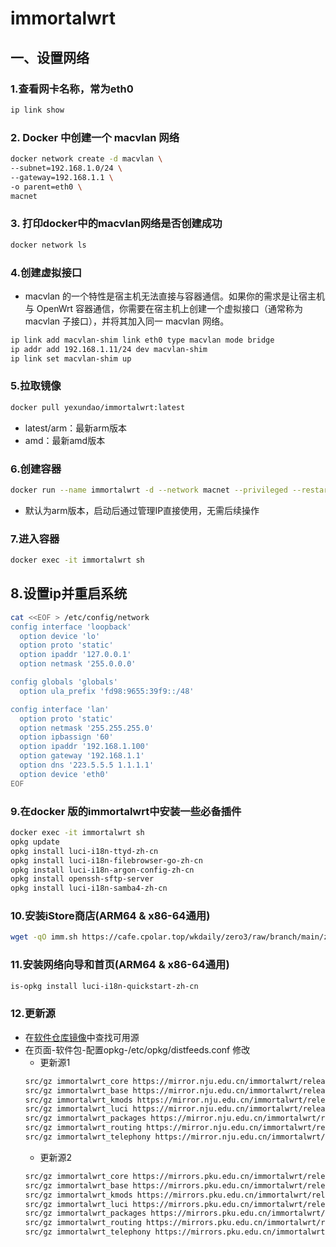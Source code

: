 # immortalwrt
## 一、设置网络
### 1.查看网卡名称，常为eth0
  ```bash
  ip link show
  ```
### 2. Docker 中创建一个 macvlan 网络
  ```bash
  docker network create -d macvlan \
  --subnet=192.168.1.0/24 \
  --gateway=192.168.1.1 \
  -o parent=eth0 \
  macnet
  ```
### 3. 打印docker中的macvlan网络是否创建成功
  ```bash
  docker network ls
  ```
### 4.创建虚拟接口
  - macvlan 的一个特性是宿主机无法直接与容器通信。如果你的需求是让宿主机与 OpenWrt 容器通信，你需要在宿主机上创建一个虚拟接口（通常称为 macvlan 子接口），并将其加入同一 macvlan 网络。
  ```bash
  ip link add macvlan-shim link eth0 type macvlan mode bridge
  ip addr add 192.168.1.11/24 dev macvlan-shim
  ip link set macvlan-shim up
  ```
### 5.拉取镜像
  ```bash
  docker pull yexundao/immortalwrt:latest
  ```
  - latest/arm：最新arm版本
  - amd：最新amd版本
### 6.创建容器
  ```bash
  docker run --name immortalwrt -d --network macnet --privileged --restart=always yexundao/immortalwrt:latest /sbin/init
  ```
  - 默认为arm版本，启动后通过管理IP直接使用，无需后续操作
### 7.进入容器
  ```bash
  docker exec -it immortalwrt sh
  ```
## 8.设置ip并重启系统
  ```bash
  cat <<EOF > /etc/config/network
  config interface 'loopback'
    option device 'lo'
    option proto 'static'
    option ipaddr '127.0.0.1'
    option netmask '255.0.0.0'
  
  config globals 'globals'
    option ula_prefix 'fd98:9655:39f9::/48'
  
  config interface 'lan'
    option proto 'static'
    option netmask '255.255.255.0'
    option ipbassign '60'
    option ipaddr '192.168.1.100'
    option gateway '192.168.1.1'
    option dns '223.5.5.5 1.1.1.1'
    option device 'eth0'
  EOF
  ```
### 9.在docker 版的immortalwrt中安装一些必备插件
  ```bash
  docker exec -it immortalwrt sh 
  opkg update
  opkg install luci-i18n-ttyd-zh-cn
  opkg install luci-i18n-filebrowser-go-zh-cn
  opkg install luci-i18n-argon-config-zh-cn
  opkg install openssh-sftp-server
  opkg install luci-i18n-samba4-zh-cn
  ```
### 10.安装iStore商店(ARM64 & x86-64通用)
  ```bash
  wget -qO imm.sh https://cafe.cpolar.top/wkdaily/zero3/raw/branch/main/zero3/imm.sh && chmod +x imm.sh && ./imm.sh
  ```
### 11.安装网络向导和首页(ARM64 & x86-64通用)
  ```bash
  is-opkg install luci-i18n-quickstart-zh-cn
  ```
### 12.更新源
- 在[软件仓库镜像](https://help.mirrorz.org/immortalwrt/)中查找可用源
- 在页面-软件包-配置opkg-/etc/opkg/distfeeds.conf 修改
  - 更新源1
  ```bash
  src/gz immortalwrt_core https://mirror.nju.edu.cn/immortalwrt/releases/24.10.0/targets/armsr/armv8/packages
  src/gz immortalwrt_base https://mirror.nju.edu.cn/immortalwrt/releases/24.10.0/packages/aarch64_generic/base
  src/gz immortalwrt_kmods https://mirror.nju.edu.cn/immortalwrt/releases/24.10.0/targets/armsr/armv8/kmods/6.6.73-1-a7eafb055ecc4891236a188e564e21ff
  src/gz immortalwrt_luci https://mirror.nju.edu.cn/immortalwrt/releases/24.10.0/packages/aarch64_generic/luci
  src/gz immortalwrt_packages https://mirror.nju.edu.cn/immortalwrt/releases/24.10.0/packages/aarch64_generic/packages
  src/gz immortalwrt_routing https://mirror.nju.edu.cn/immortalwrt/releases/24.10.0/packages/aarch64_generic/routing
  src/gz immortalwrt_telephony https://mirror.nju.edu.cn/immortalwrt/releases/24.10.0/packages/aarch64_generic/telephony
  ```
  - 更新源2
  ```bash
  src/gz immortalwrt_core https://mirrors.pku.edu.cn/immortalwrt/releases/24.10.0/targets/armsr/armv8/packages
  src/gz immortalwrt_base https://mirrors.pku.edu.cn/immortalwrt/releases/24.10.0/packages/aarch64_generic/base/
  src/gz immortalwrt_kmods https://mirrors.pku.edu.cn/immortalwrt/releases/24.10.0/targets/armsr/armv8/kmods/6.6.73-1-a7eafb055ecc4891236a188e564e21ff/
  src/gz immortalwrt_luci https://mirrors.pku.edu.cn/immortalwrt/releases/24.10.0/packages/aarch64_generic/luci
  src/gz immortalwrt_packages https://mirrors.pku.edu.cn/immortalwrt/releases/24.10.0/packages/aarch64_generic/packages
  src/gz immortalwrt_routing https://mirrors.pku.edu.cn/immortalwrt/releases/24.10.0/packages/aarch64_generic/routing
  src/gz immortalwrt_telephony https://mirrors.pku.edu.cn/immortalwrt/releases/24.10.0/packages/aarch64_generic/telephony
  ```





